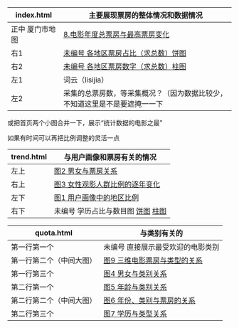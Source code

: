 index.html | 主要展现票房的整体情况和数据情况
---|---
正中 厦门市地图 | [8.电影年度总票房与最高票房变化](https://echarts.baidu.com/examples/editor.html?c=scatter-life-expectancy-timeline)
右1| [未编号 各地区票房占比（求总数）饼图](https://echarts.baidu.com/examples/editor.html?c=pie-legend)
右2| [未编号 各地区票房数字（求总数）柱图](https://echarts.baidu.com/examples/editor.html?c=bar-simple)
左1|词云（lisijia）
左2|采集的总票房数，等采集概况？（因为数据比较少，不知道这里是不是要遮掩一一下
或把首页两个小图合并一下，展示“统计数据的电影之最”


如果有时间可以再把比例调整的灵活一点


trend.html | 与用户画像和票房有关的情况
---|---
 左上| [图2 男女与票房关系](https://echarts.baidu.com/examples/editor.html?c=bar-animation-delay)
右上| [图3 女性观影人群比例的逐年变化](https://echarts.baidu.com/examples/editor.html?c=pictorialBar-body-fill)
左下|[图1 用户画像中的地区比例](https://echarts.baidu.com/examples/editor.html?c=radar2)
右下|未编号 学历占比与数目图 [饼图](https://echarts.baidu.com/examples/editor.html?c=pie-legend) [柱图](https://echarts.baidu.com/examples/editor.html?c=bar-simple)

quota.html | 与类别有关的
---|---
第一行第一个|未编号 直接展示最受欢迎的电影类别
第一行第二个（中间大图）|[图9 三维电影票房与类型的关系](https://echarts.baidu.com/examples/editor.html?c=bar3d-dataset&gl=1)
第一行第三个|[图4 男女与类别关系](https://echarts.baidu.com/examples/editor.html?c=funnel-align)
第二行第一个|[图5 年龄与类别关系](https://echarts.baidu.com/examples/editor.html?c=bar-brush)
第二行第二个（中间大图）|[图6 年份、类别与票房的关系](https://echarts.baidu.com/examples/editor.html?c=dataset-link)
第二行第三个|[图7 学历与类型关系](https://echarts.baidu.com/examples/editor.html?c=bar-polar-stack)
